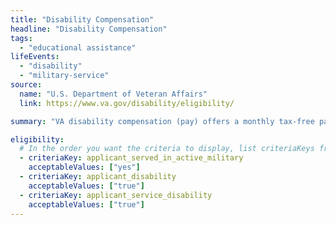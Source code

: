 ```yaml
---
title: "Disability Compensation"
headline: "Disability Compensation"
tags:
  - "educational assistance"
lifeEvents:
  - "disability"
  - "military-service"
source:
  name: "U.S. Department of Veteran Affairs"
  link: https://www.va.gov/disability/eligibility/

summary: "VA disability compensation (pay) offers a monthly tax-free payment to Veterans who got sick or injured while serving in the military and to Veterans whose service made an existing condition worse."

eligibility:
  # In the order you want the criteria to display, list criteriaKeys from the csv here, each followed by a comma-separated list of which values indicate eligibility for that criteria. Wrap individual values in quotes if they have inner commas.
  - criteriaKey: applicant_served_in_active_military
    acceptableValues: ["yes"]
  - criteriaKey: applicant_disability
    acceptableValues: ["true"]
  - criteriaKey: applicant_service_disability
    acceptableValues: ["true"]
---
```

